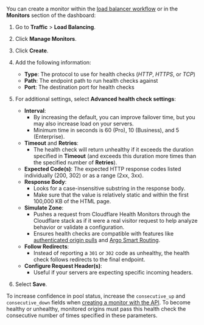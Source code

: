 ---
---

You can create a monitor within the [load balancer workflow](/how-to/create-load-balancer) or in the **Monitors** section of the dashboard:

1.  Go to **Traffic** > **Load Balancing**.

2.  Click **Manage Monitors**.

3.  Click **Create**.

4.  Add the following information:
    *   **Type**: The protocol to use for health checks (*HTTP*, *HTTPS*, or *TCP*)
    *   **Path**: The endpoint path to run health checks against
    *   **Port**: The destination port for health checks

5.  For additional settings, select **Advanced health check settings**:

    *   **Interval**:
        *   By increasing the default, you can improve failover time, but you may also increase load on your servers.
        *   Minimum time in seconds is 60 (Pro), 10 (Business), and 5 (Enterprise).
    *   **Timeout** and **Retries**:
        *   The health check will return unhealthy if it exceeds the duration specified in **Timeout** (and exceeds this duration more times than the specified number of **Retries**).
    *   **Expected Code(s)**: The expected HTTP response codes listed individually (200, 302) or as a range (2xx, 3xx).
    *   **Response Body**:
        *   Looks for a case-insensitive substring in the response body.
        *   Make sure that the value is relatively static and within the first 100,000 KB of the HTML page.
    *   **Simulate Zone**:
        *   Pushes a request from Cloudflare Health Monitors through the Cloudflare stack as if it were a real visitor request to help analyze behavior or validate a configuration.
        *   Ensures health checks are compatible with features like [authenticated origin pulls](https://developers.cloudflare.com/ssl/origin-configuration/authenticated-origin-pull) and [Argo Smart Routing](https://support.cloudflare.com/hc/articles/115000224552).
    *   **Follow Redirects**:
        *   Instead of reporting a `301` or `302` code as unhealthy, the health check follows redirects to the final endpoint.
    *   **Configure Request Header(s)**:
        *   Useful if your servers are expecting specific incoming headers.

6.  Select **Save**.

<Aside type="note" header="Note:">

To increase confidence in pool status, increase the `consecutive_up` and `consecutive_down` fields when [creating a monitor with the API](https://api.cloudflare.com/#account-load-balancer-monitors-create-monitor). To become healthy or unhealthy, monitored origins must pass this health check the consecutive number of times specified in these parameters.

</Aside>
